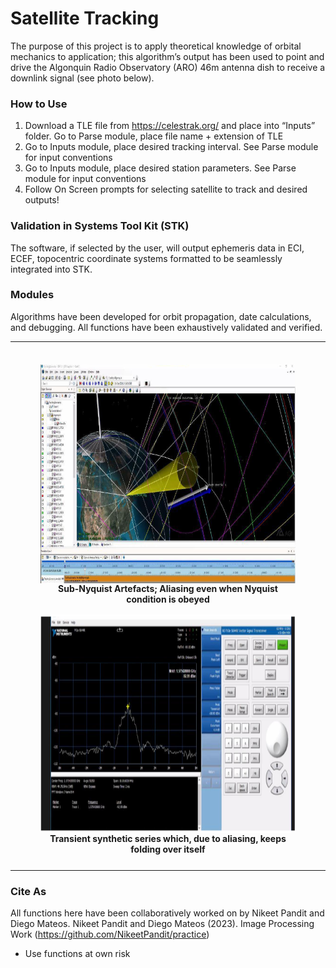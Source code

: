 # Satellite Tracking 
The purpose of this project is to apply theoretical knowledge of orbital mechanics to application; this algorithm’s output has been used to point and drive the Algonquin Radio Observatory (ARO) 46m antenna dish to receive a downlink signal (see photo below). 
### How to Use
1.	Download a TLE file from https://celestrak.org/ and place into “Inputs” folder. Go to Parse module, place file name + extension of TLE
2.	Go to Inputs module, place desired tracking interval. See Parse module for input conventions
3.	Go to Inputs module, place desired station parameters. See Parse module for input conventions
4.	Follow On Screen prompts for selecting satellite to track and desired outputs!

### Validation in Systems Tool Kit (STK)
The software, if selected by the user, will output ephemeris data in ECI, ECEF, topocentric coordinate systems formatted to be seamlessly integrated into STK. 
### Modules
Algorithms have been developed for orbit propagation, date calculations, and debugging. All functions have been exhaustively validated and verified. 

--------------------------------------------

<div class="container" style="display: inline-block;">  
  <figure>
  <div style="float: left; padding: 8px;">
    <img src='https://github.com/NikeetPandit/projects/blob/main/Satellite%20Tracking%20Project/functions/IM/read_me_IM.PNG' width="450" height="350" align="center"/>
    <figcaption align="center"><b>Sub-Nyquist Artefacts; Aliasing even when Nyquist condition is obeyed</b></figcaption>
  </div>

  <div style="float: right; padding: 8px;">
    <img src='https://github.com/NikeetPandit/projects/blob/main/Satellite%20Tracking%20Project/functions/IM/read_me_IM_2.PNG' width="450" height="350" align="center"/>
    <figcaption align="center"><b>Transient synthetic series which, due to aliasing, keeps folding over itself</b></figcaption>
  </div>
  </figure>
</div>

--------------------------------------------
### Cite As
All functions here have been collaboratively worked on by Nikeet Pandit and Diego Mateos. 
Nikeet Pandit and Diego Mateos (2023). Image Processing Work (https://github.com/NikeetPandit/practice)
* Use functions at own risk
